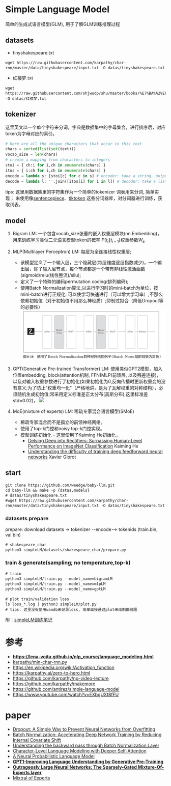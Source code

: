 # Simple Language Model
简单的生成式语言模型(GLM), 用于了解GLM训练推理过程
## datasets
- tinyshakespeare.txt
```shell
wget https://raw.githubusercontent.com/karpathy/char-rnn/master/data/tinyshakespeare/input.txt -O datas/tinyshakespeare.txt
```
- 红楼梦.txt
```shell
wget https://raw.githubusercontent.com/shjwudp/shu/master/books/%E7%BA%A2%E6%A5%BC%E6%A2%A6.txt -O datas/红楼梦.txt
```
## tokenizer
这里英文以一个单个字符来分词，字典是数据集中的字母集合，进行排序后，对应token为字母对应的索引。
```python
# here are all the unique characters that occur in this text
chars = sorted(list(set(text)))
vocab_size = len(chars)
# create a mapping from characters to integers
stoi = { ch:i for i,ch in enumerate(chars) }
itos = { i:ch for i,ch in enumerate(chars) }
encode = lambda s: [stoi[c] for c in s] # encoder: take a string, output a list of integers
decode = lambda l: ''.join([itos[i] for i in l]) # decoder: take a list of integers, output a string
```
tips: 这里用数据集里的字符集作为一个简单的tokenizer 词表用来分词, 简单实现； 未使用像[sentencepiece](https://github.com/google/sentencepiece)、[tiktoken](https://github.com/openai/tiktoken) 这些分词器库，对分词器进行训练，获取词表。

## model
1. Bigram LM: 一个包含vocab_size张量的嵌入权重层模块(nn.Embedding)，用来训练学习类似二元语言模型token的概率 $P(t_i\|t_{i-1})$权重参数$W_e$

2. MLP(Multilayer Perceptron) LM: 每层为全连接线性权重层;  
   - 该模型定义了一个输入层，三个隐藏层(每层维度逐层指数减少)，一个输出层，除了输入层节点，每个节点都是一个带有非线性激活函数(sigmoid/relu(线性整流)/silu); 
   - 定义了一个特殊的编码permutation coding(排列编码);
   - 使用Batch Normalization算法,以进行学习时的mini-batch为单位，按mini-batch进行正规化; 可以使学习快速进行（可以增大学习率）;不那么依赖初始值（对于初始值不用那么神经质）;抑制过拟合（降低Dropout等的必要性）
  ![](https://raw.githubusercontent.com/weedge/mypic/master/llm/llm-knowledge-point-all-u-need/3.jpg)
  

3. GPT(Generative Pre-trained Transformer) LM: 使用类似GPT2模型，加入位置embedding, block(attention机制, FFN(MLP)前馈层, 以及残差连接)， 以及对输入权重参数进行了初始化(如果初始化为0,反向传播时更新权重变的没有意义;为了防止"权重均一化"（严格地讲，是为了瓦解权重的对称结构），必须随机生成初始值;常采用定义标准差正太分布(高斯分布),这里标准差std=0.02)，
![](https://raw.githubusercontent.com/weedge/baby-llm/main/docs/simple-gpt.drawio.png)

4. MoE(mixture of experts) LM: 稀疏专家混合语言模型(SMoE) 
   - 稀疏专家混合而不是孤立的前馈神经网络。
   - 使用了top-k门控和noisy top-k门控实现。
   - 模型训练初始化 - 这里使用了Kaiming He初始化，
      - [Delving Deep into Rectifiers: Surpassing Human-Level Performance on ImageNet Classification](https://arxiv.org/pdf/1502.01852.pdf) Kaiming He 
      - [Understanding the difficulty of training deep feedforward neural networks](https://proceedings.mlr.press/v9/glorot10a/glorot10a.pdf) Xavier Glorot


## start
```shell
git clone https://github.com/weedge/baby-llm.git
cd baby-llm && make -p {datas,models}
# datas/tinyshakespeare.txt
#wget https://raw.githubusercontent.com/karpathy/char-rnn/master/data/tinyshakespeare/input.txt -O datas/tinyshakespeare.txt
```

### datasets prepare
prepare: download datasets -> tokenizer --encode--> tokenids (train.bin, val.bin)
```shell
# shakespeare_char
python3 simpleLM/datasets/shakespeare_char/prepare.py
```

### train & generate(sampling; no temperature,top-k)
```shell
# train
python3 simpleLM/train.py --model_name=bigramLM
python3 simpleLM/train.py --model_name=mlpLM
python3 simpleLM/train.py --model_name=gptLM

# plot train/validation loss
ls loss_*.log | python3 simpleLM/plot.py 
# tips: 这里没有使用wandb来记录loss, 简单直接通过plot来绘制曲线图
```
附：[simpleLM训练笔记](https://github.com/weedge/doraemon-nb/blob/main/simple_lm.ipynb)


# 参考
- **https://lena-voita.github.io/nlp_course/language_modeling.html**
- [ karpathy/min-char-rnn.py](https://gist.github.com/karpathy/d4dee566867f8291f086)
- https://en.wikipedia.org/wiki/Activation_function
- https://karpathy.ai/zero-to-hero.html
- https://github.com/karpathy/ng-video-lecture
- https://github.com/karpathy/makemore
- https://github.com/antirez/simple-language-model
- https://www.youtube.com/watch?v=EXbgUXt8fFU

# paper
- [Dropout: A Simple Way to Prevent Neural Networks from Overfitting](https://jmlr.org/papers/volume15/srivastava14a/srivastava14a.pdf)
- [Batch Normalization: Accelerating Deep Network Training by Reducing Internal Covariate Shift](https://arxiv.org/pdf/1502.03167.pdf)
- [Understanding the backward pass through Batch Normalization Layer](https://kratzert.github.io/2016/02/12/understanding-the-gradient-flow-through-the-batch-normalization-layer.html)
- [Character-Level Language Modeling with Deeper Self-Attention](https://arxiv.org/pdf/1808.04444.pdf)
- [A Neural Probabilistic Language Model](https://www.jmlr.org/papers/volume3/bengio03a/bengio03a.pdf)
- [**GPT1-Improving Language Understanding by Generative Pre-Training**](https://s3-us-west-2.amazonaws.com/openai-assets/research-covers/language-unsupervised/language_understanding_paper.pdf)
- [**Outrageosly Large Neural Networks: The Sparsely-Gated Mixture-Of-Experts layer**](https://arxiv.org/pdf/1701.06538.pdf)
- [Mixtral of Experts](https://arxiv.org/pdf/2401.04088.pdf)
